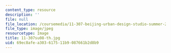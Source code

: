 ```yaml
---
content_type: resource
description: ''
file: null
file_location: /coursemedia/11-307-beijing-urban-design-studio-summer-2008/69ec8afea303617511b9087661b2d8b9_11-307su08-th.jpg
file_type: image/jpeg
resourcetype: Image
title: 11-307su08-th.jpg
uid: 69ec8afe-a303-6175-11b9-087661b2d8b9
---
```


